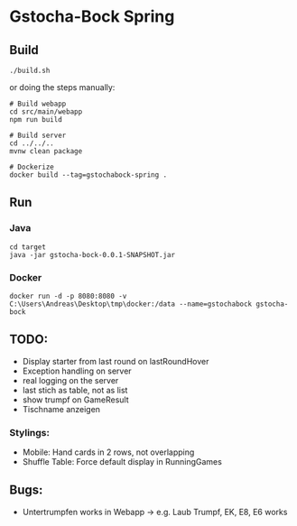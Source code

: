 # Gstocha-Bock Spring

## Build
```
./build.sh
```
or doing the steps manually:
```
# Build webapp
cd src/main/webapp
npm run build

# Build server
cd ../../..
mvnw clean package

# Dockerize
docker build --tag=gstochabock-spring .
```

## Run
### Java
```
cd target
java -jar gstocha-bock-0.0.1-SNAPSHOT.jar
```

### Docker
```
docker run -d -p 8080:8080 -v C:\Users\Andreas\Desktop\tmp\docker:/data --name=gstochabock gstocha-bock
```

## TODO:
  - Display starter from last round on lastRoundHover
  - Exception handling on server
  - real logging on the server
  - last stich as table, not as list
  - show trumpf on GameResult
  - Tischname anzeigen

### Stylings:
  - Mobile: Hand cards in 2 rows, not overlapping
  - Shuffle Table: Force default display in RunningGames
  

## Bugs:
  - Untertrumpfen works in Webapp -> e.g. Laub Trumpf, EK, E8, E6 works